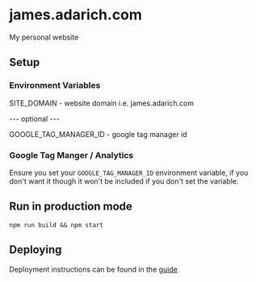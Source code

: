 # james.adarich.com
My personal website

## Setup

### Environment Variables


SITE_DOMAIN - website domain i.e. james.adarich.com


--- optional ---

GOOGLE_TAG_MANAGER_ID - google tag manager id

### Google Tag Manger / Analytics

Ensure you set your `GOOGLE_TAG_MANAGER_ID` environment variable, if you don't want it though it won't be included if you don't set the variable.

## Run in production mode

`npm run build && npm start`

## Deploying

Deployment instructions can be found in the [guide](DEPLOYMENT.md)
